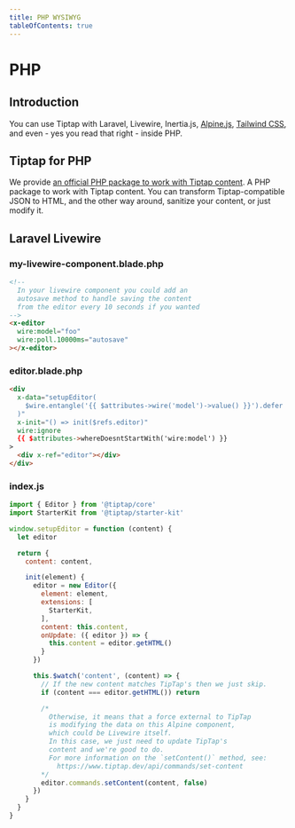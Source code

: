 ```yaml
---
title: PHP WYSIWYG
tableOfContents: true
---
```

# PHP

## Introduction
You can use Tiptap with Laravel, Livewire, Inertia.js, [Alpine.js](/installation/alpine), [Tailwind CSS](/guide/styling#with-tailwind-css), and even - yes you read that right - inside PHP.

## Tiptap for PHP
We provide [an official PHP package to work with Tiptap content](/api/utilities/tiptap-php). A PHP package to work with Tiptap content. You can transform Tiptap-compatible JSON to HTML, and the other way around, sanitize your content, or just modify it.

## Laravel Livewire

### my-livewire-component.blade.php
```html
<!--
  In your livewire component you could add an
  autosave method to handle saving the content
  from the editor every 10 seconds if you wanted
-->
<x-editor
  wire:model="foo"
  wire:poll.10000ms="autosave"
></x-editor>
```

### editor.blade.php
```html
<div
  x-data="setupEditor(
    $wire.entangle('{{ $attributes->wire('model')->value() }}').defer
  )"
  x-init="() => init($refs.editor)"
  wire:ignore
  {{ $attributes->whereDoesntStartWith('wire:model') }}
>
  <div x-ref="editor"></div>
</div>
```

### index.js
```js
import { Editor } from '@tiptap/core'
import StarterKit from '@tiptap/starter-kit'

window.setupEditor = function (content) {
  let editor

  return {
    content: content,

    init(element) {
      editor = new Editor({
        element: element,
        extensions: [
          StarterKit,
        ],
        content: this.content,
        onUpdate: ({ editor }) => {
          this.content = editor.getHTML()
        }
      })

      this.$watch('content', (content) => {
        // If the new content matches TipTap's then we just skip.
        if (content === editor.getHTML()) return

        /*
          Otherwise, it means that a force external to TipTap
          is modifying the data on this Alpine component,
          which could be Livewire itself.
          In this case, we just need to update TipTap's
          content and we're good to do.
          For more information on the `setContent()` method, see:
            https://www.tiptap.dev/api/commands/set-content
        */
        editor.commands.setContent(content, false)
      })
    }
  }
}
```
